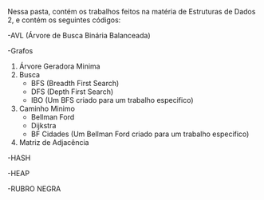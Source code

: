 Nessa pasta, contém os trabalhos feitos na matéria de Estruturas de Dados 2, e contém os seguintes códigos:

-AVL (Árvore de Busca Binária Balanceada)

-Grafos
  1. Árvore Geradora Minima
  2. Busca
     - BFS (Breadth First Search)
     - DFS (Depth First Search)
     - IBO (Um BFS criado para um trabalho especifico)
  4. Caminho Minimo
     - Bellman Ford
     - Dijkstra
     - BF Cidades (Um Bellman Ford criado para um trabalho especifico)
  6. Matriz de Adjacência

-HASH

-HEAP

-RUBRO NEGRA
